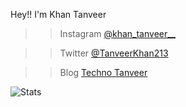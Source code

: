 Hey!! I'm Khan Tanveer

>>Instagram <a href="https://www.instagram.com/khan_tanveer__/">@khan_tanveer__</a>

>>Twitter <a href="https://twitter.com/TanveerKhan213">@TanveerKhan213</a>

>>Blog <a href="https://technotanveer.com">Techno Tanveer</a>




<img src="https://github-readme-stats.vercel.app/api?username=khantanveer7&&show_icons=true&title_color=ffffff&icon_color=bb2acf&text_color=daf7dc&bg_color=151515" alt="Stats">

